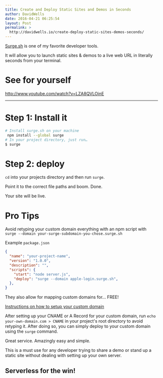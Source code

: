 ```yaml
---
title: Create and Deploy Static Sites and Demos in Seconds
author: DavidWells
date: 2016-04-21 06:25:54
layout: Post
permalink: >
  http://davidwells.io/create-deploy-static-sites-demos-seconds/
---
```


[Surge.sh](http://surge.sh) is one of my favorite developer tools.

It will allow you to launch static sites & demos to a live web URL in literally seconds from your terminal.

# See for yourself

http://www.youtube.com/watch?v=LZA8QVLOinE

----

# Step 1: Install it

```bash
# Install surge.sh on your machine
 npm install --global surge
# In your project directory, just run…
$ surge
```

# Step 2: deploy

`cd` into your projects directory and then run `surge`.

Point it to the correct file paths and boom. Done.

Your site will be live.

# Pro Tips

Avoid retyping your custom domain everything with an npm script with `surge --domain your-surge-subdomain-you-chose.surge.sh`

Example `package.json`

```json
{
  "name": "your-project-name",
  "version": "1.0.0",
  "description": "",
  "scripts": {
    "start": "node server.js",
    "deploy": "surge --domain apple-login.surge.sh",
  },
}
```

They also allow for mapping custom domains for... FREE!

[Instructions on how to setup your custom domain](http://surge.sh/help/adding-a-custom-domain)

After setting up your CNAME or A Record for your custom domain, run `echo your-own-domain.com > CNAME` in your project's root directory to avoid retyping it. After doing so, you can simply deploy to your custom domain using the `surge` command.

Great service. Amazingly easy and simple.

This is a must use for any developer trying to share a demo or stand up a static site without dealing with setting up your own server.

## Serverless for the win!

